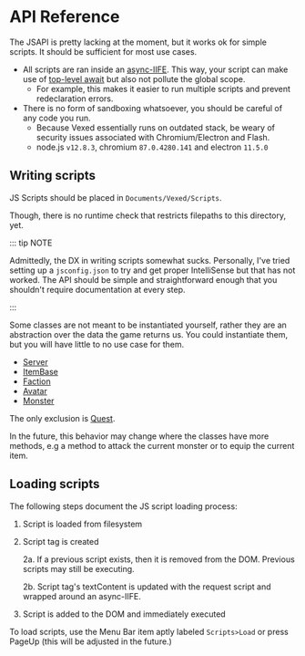 # API Reference

The JSAPI is pretty lacking at the moment, but it works ok for simple scripts. It should be sufficient for most use cases.

- All scripts are ran inside an [async-IIFE](https://developer.mozilla.org/en-US/docs/Glossary/IIFE). This way, your script can make use of [top-level await](https://v8.dev/features/top-level-await) but also not pollute the global scope.
    - For example, this makes it easier to run multiple scripts and prevent redeclaration errors.
- There is no form of sandboxing whatsoever, you should be careful of any code you run.
    - Because Vexed essentially runs on outdated stack, be weary of security issues associated with Chromium/Electron and Flash.
    - node.js `v12.8.3`, chromium `87.0.4280.141` and electron `11.5.0`

## Writing scripts

JS Scripts should be placed in `Documents/Vexed/Scripts`.

Though, there is no runtime check that restricts filepaths to this directory, yet.

::: tip NOTE

Admittedly, the DX in writing scripts somewhat sucks. Personally, I've tried setting up a `jsconfig.json` to try and get proper IntelliSense but that has not worked. The API should be simple and straightforward enough that you shouldn't require documentation at every step.

:::

Some classes are not meant to be instantiated yourself, rather they are an abstraction over the data the game returns us. You could instantiate them, but you will have little to no use case for them.

- [Server](/api/server)
- [ItemBase](/api/itembase)
- [Faction](/api/faction)
- [Avatar](/api/avatar)
- [Monster](/api/monster)

The only exclusion is [Quest](/api/quest).

In the future, this behavior may change where the classes have more methods, e.g a method to attack the current monster or to equip the current item.

## Loading scripts

The following steps document the JS script loading process:

1. Script is loaded from filesystem
2. Script tag is created

    2a. If a previous script exists, then it is removed from the DOM. Previous scripts may still be executing.

    2b. Script tag's textContent is updated with the request script and wrapped around an async-IIFE.

3. Script is added to the DOM and immediately executed

To load scripts, use the Menu Bar item aptly labeled `Scripts>Load` or press PageUp (this will be adjusted in the future.)
